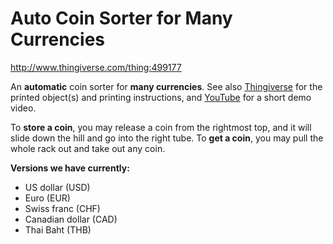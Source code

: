 # Auto Coin Sorter for Many Currencies

http://www.thingiverse.com/thing:499177

An **automatic** coin sorter for **many currencies**.
See also [Thingiverse](http://www.thingiverse.com/thing:499177)
for the printed object(s) and printing instructions,
and [YouTube](http://youtu.be/7F2fIF9PNBk) for a short demo video.

To **store a coin**, you may release a coin from the rightmost top,
and it will slide down the hill and go into the right tube.
To **get a coin**, you may pull the whole rack out and take out any coin.

**Versions we have currently:**

* US dollar (USD)
* Euro (EUR)
* Swiss franc (CHF)
* Canadian dollar (CAD)
* Thai Baht (THB)
